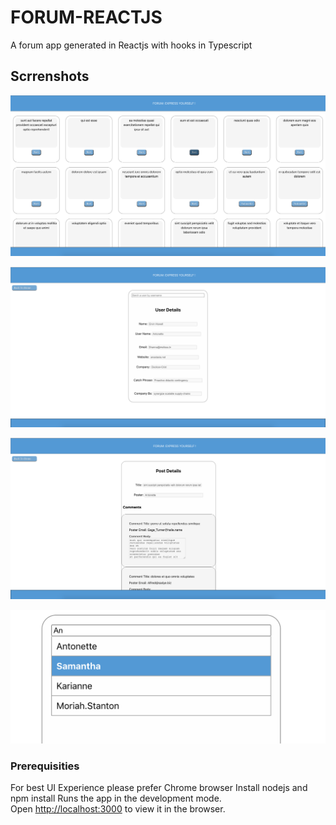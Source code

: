 # FORUM-REACTJS

A forum app generated in Reactjs with hooks in Typescript

## Scrrenshots

![ScreenShot](https://github.com/PulkitSaxena/forum-reactjs/blob/master/Screenshots/Screen%20Shot%20-%20Homepage.png)

![ScreenShot](https://github.com/PulkitSaxena/forum-reactjs/blob/master/Screenshots/Screen%20Shot%20-%20UserDetails.png)

![ScreenShot](https://github.com/PulkitSaxena/forum-reactjs/blob/master/Screenshots/Screen%20Shot%20-%20PostDetails.png)

![ScreenShot](https://github.com/PulkitSaxena/forum-reactjs/blob/master/Screenshots/Screen%20Shot%20-%20AutoSearch.png)

### Prerequisities

For best UI Experience please prefer Chrome browser
Install nodejs and npm install
Runs the app in the development mode.\
Open [http://localhost:3000](http://localhost:3000) to view it in the browser.
